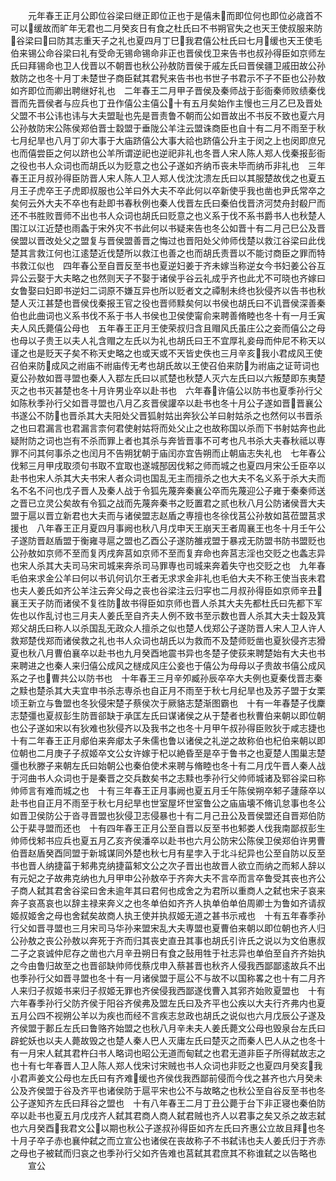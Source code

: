 <!-- { "loadSidebar": true } -->
　　元年春王正月公即位谷梁曰继正即位正也于是僖未而即位何也即位必歳首不可以缓故而旷年无君也二月癸亥日有食之杜氏曰不书朔官失之也天王使叔服来防谷梁曰曰防其志重天子之礼也夏四月丁巳我君僖公杜氏曰七月缓也天王使毛伯来锡公命谷梁曰礼有受命无锡命锡命非正也晋侯伐卫来告书也叔孙得臣如京师左氏曰拜锡命也卫人伐晋以不朝晋也秋公孙敖防晋侯于戚左氏曰晋侯疆卫戚田故公孙敖防之也冬十月丁未楚世子商臣弑其君髠来告书也书世子书君示不子不臣也公孙敖如齐即位而卿出聘继好礼也　二年春王二月甲子晋侯及秦师战于彭衙秦师败绩秦伐晋而先晋侯者与应兵也丁丑作僖公主僖公十有五月矣始作主慢也三月乙巳及晋处父盟不书公讳也讳与大夫盟耻也先是晋责鲁不朝而公如晋故出不书反不致也夏六月公孙敖防宋公陈侯郑伯晋士縠盟于垂陇公羊注云盟诛商臣也自十有二月不雨至于秋七月纪旱也八月丁卯大事于大庙跻僖公大事大祫也跻僖公升主于闵之上也闵即庶兄也而僖尝臣之何以跻也公羊所谓逆祀也逆祀非礼也冬晋人宋人陈人郑人伐秦报彭衙之役也书人众词也而胡氏以为贬意之也公子遂如齐纳币丧未毕而纳币非礼也　三年春王正月叔孙得臣防晋人宋人陈人卫人郑人伐沈沈溃左氏曰以其服楚故伐之也夏五月王子虎卒王子虎即叔服也公羊曰外大夫不卒此何以卒新使乎我也凿也尹氏常卒之矣何云外大夫不卒也有赴即书春秋例也秦人伐晋左氏曰秦伯伐晋济河焚舟封殽尸而还不书胜败晋师不出也书人众词也胡氏曰贬意之也义系于伐不系书爵书人也秋楚人围江以江近楚也雨螽于宋外灾不书此何以书疑来告也冬公如晋十有二月己巳公及晋侯盟以晋改处父之盟复与晋侯盟善晋之悔过也晋阳处父帅师伐楚以救江谷梁曰此伐楚其言救江何也江逺楚近伐楚所以救江也善之也而胡氏责晋以不能讨商臣之罪而特书救江似也　四年春公至自晋反至书也夏逆妇姜于齐未嫁当称逆女今书妇姜公谷互异公云娶于大夫略之也然则天子不娶于诸侯乎谷云礼成乎齐也此尤不可晓也齐嫁曰女鲁娶曰妇即书逆妇二词原不嫌互异也所以贬者文之禫制未终也狄侵齐以告书也秋楚人灭江甚楚也晋侯伐秦报王官之役也晋师黩矣何以书侯也胡氏曰不讥晋侯深善秦伯也此曲词也义系书伐不系于书人书侯也卫侯使甯俞来聘善脩睦也冬十有一月壬寅夫人风氏薨僖公母也　五年春王正月王使荣叔归含且赗风氏虽庄公之妾而僖公之母也母以子贵王以夫人礼含赗之左氏以为礼也胡氏曰王不宜厚礼妾母而仲尼不称天以谨之也是贬天子矣不称天史略之也或天或不天皆史佚也三月辛亥我小君成风王使召伯来防成风之祔庙不祔庙传无考也胡氏故以王使召伯来防为祔庙之证苛词也夏公孙敖如晋寻盟也秦人入鄀左氏曰以贰楚也秋楚人灭六左氏曰以六叛楚即东夷楚灭之也书灭甚楚也冬十月许男业卒以赴书也　六年春许僖公以防书也夏季孙行父如陈秋季孙行父如晋寻盟也八月乙亥晋侯讙卒以赴书也冬十月公子遂如晋晋襄公书遂公不防也晋杀其大夫阳处父晋狐射姑出奔狄公羊曰射姑杀之也然何以书晋杀之也曰君漏言也君漏言柰何君使射姑将而处父止之也故称国以杀而下书射姑奔也此疑附防之词也岂有不杀而罪上者也其杀与奔皆晋事不可考也凡书杀大夫春秋祗以専罪不问其何事杀之也闰月不告朔犹朝于庙闰亦宜告朔而止朝庙志失礼也　七年春公伐邾三月甲戌取须句书取不宜取也遂城郚因伐邾之师而城之也夏四月宋公壬臣卒以赴书也宋人杀其大夫书宋人者众词也国乱无主而擅杀之也大夫不名义系于杀大夫而名不名不问也戊子晋人及秦人战于令狐先蔑奔秦襄公卒而先蔑迎公子雍于秦秦师送之晋已立灵公矣故有令狐之战而先蔑奔秦书之贬置君之贰也秋八月公防诸侯晋大夫盟于扈以晋立新君也大夫而与诸侯盟志赵盾之専擅也冬徐伐莒公孙敖如莒莅盟莒求援也　八年春王正月夏四月事阙也秋八月戊申天王崩天王者周襄王也冬十月壬午公子遂防晋赵盾盟于衡雍寻扈之盟也乙酉公子遂防雒戎盟于暴戎无防盟书防书盟贬也公孙敖如京师不至而复丙戌奔莒如京师不至而复弃命也奔莒志淫也交贬之也螽志异也宋人杀其大夫司马宋司城来奔杀司马罪専也司城来奔着失守也交贬之也　九年春毛伯来求金公羊曰何以书讥何讥尔王者无求求金非礼也毛伯大夫不称王使当丧未君也夫人姜氏如齐公羊注云奔父母之丧也谷梁注云归寜也二月叔孙得臣如京师辛丑襄王天子防而诸侯不复徃防故书得臣如京师也晋人杀其大夫先都杜氏曰先都下军佐也以作乱讨也三月夫人姜氏至自齐夫人例不致书至示数也晋人杀其大夫士縠及箕郑父胡氏曰称人以杀国乱无政众人擅杀之似也楚人伐郑公子遂防晋人宋人卫人许人救郑楚伐郑而诸侯救之礼也书人众词也胡氏以为救而不及楚师贬凿也夏狄侵齐志猾夏也秋八月曹伯襄卒以赴书也九月癸酉地震书异也冬楚子使荻来聘楚始有大夫也书来聘进之也秦人来归僖公成风之檖成风庄公妾也于僖公为母母以子贵故书僖公成风系之子也曹共公以防书也　十年春王三月辛夘臧孙辰卒卒大夫例也夏秦伐晋志秦之黩也楚杀其大夫宜申书杀志専杀也自正月不雨至于秋七月纪旱也及苏子盟于女栗顷王新立与鲁盟也冬狄侵宋楚子蔡侯次于厥貉志楚渐图霸也　十有一年春楚子伐麇志楚彊也夏叔彭生防晋郤缺于承匡左氏曰谋诸侯之从于楚者也秋曹伯来朝以即位朝也公子遂如宋以有狄难也狄侵齐以及我书之也冬十月甲午叔孙得臣败狄于咸志捷也　十有二年春王正月郕伯来奔郕太子朱儒也鲁以诸侯之礼逆之故称伯也杞伯来朝以即位朝也二月庚子子叔姬卒文公女许嫁于杞以絶昏至是卒于鲁书之也夏楚人围巢志楚彊也秋滕子来朝左氏曰始朝公也秦伯使术来聘与脩睦也冬十有二月戊午晋人秦人战于河曲书人众词也于是秦晋之交兵数矣书之志黩也季孙行父帅师城诸及郓谷梁曰称帅师言有难而城之也　十有三年春王正月事阙也夏五月壬午陈侯朔卒邾子蘧蒢卒以赴书也自正月不雨至于秋七月纪旱也世室屋坏世室鲁公之庙庙壊不脩讥怠事也冬公如晋卫侯防公于沓寻晋盟也狄侵卫志侵暴也十有二月己丑公及晋侯盟还自晋郑伯防公于棐寻盟而还也　十有四年春王正月公至自晋以反至书也邾娄人伐我南鄙叔彭生帅师伐邾书应兵也夏五月乙亥齐侯潘卒以赴书也六月公防宋公陈侯卫侯郑伯许男曹伯晋赵盾癸酉同盟于新城谋同外楚也秋七月有星孛入于北斗纪异也公至自防以反至书也晋人纳捷菑于邾弗克纳捷菑邾文公之次子晋出也故晋人欲立而纳之而邾人辞以有元妃之子故弗克纳也九月甲申公孙敖卒于齐奔大夫不言卒而言卒鲁受其丧也齐公子商人弑其君舍谷梁曰舍未逾年其曰君何也成舍之为君所以重商人之弑也宋子哀来奔子哀髙哀也以辞主禄来奔义之也冬单伯如齐齐人执单伯单伯周卿士为鲁如齐请叔姬叔姬舍之母也舍弑矣故商人执王使并执叔姬无道之甚书示戒也　十有五年春季孙行父如晋寻盟也三月宋司马华孙来盟宋乱大夫専盟也夏曹伯来朝以即位朝也齐人归公孙敖之丧公孙敖以奔死于齐而归其丧史直丑其事也胡氏引许氏之说以为文伯惠叔二子之哀诚仲尼存之凿也六月辛丑朔日有食之鼔用牲于社志异也单伯至自齐齐始执之今由鲁归故至之也晋郤缺帅师伐蔡戊申入蔡甚晋也秋齐人侵我西鄙鄙逺故兵不出也季孙行父如晋寻盟也冬十有一月诸侯盟于扈公不与故不以国称畧之也十有二月齐人来归子叔姬书来归子叔姬无罪也齐侯侵我西鄙遂伐曹入其郛齐始败夏盟也　十有六年春季孙行父防齐侯于阳谷齐侯弗及盟左氏曰及齐平也公疾以大夫行齐弗内也夏五月公四不视朔公羊以为疾也而经不言疾志怠政也胡氏之说似也六月戊辰公子遂及齐侯盟于郪丘左氏曰鲁赂齐始盟之也秋八月辛未夫人姜氏薨文公母也毁泉台左氏曰辟蛇妖也以夫人薨故毁之也楚人秦人巴人灭庸左氏曰楚灭之而秦人巴人从之也冬十有一月宋人弑其君杵臼书人略词也昭公无道而甸弑之也君无道非臣子所得弑故志之也十有七年春晋人卫人陈人郑人伐宋讨宋贼也书人众词也非贬之也夏四月癸亥我小君声姜文公母也左氏曰有齐难缓也齐侯伐我西鄙前侵而今伐之甚齐也六月癸未公及齐侯盟于谷及齐平也诸侯防于扈平宋也公不与故略之也秋公至自谷反至书也冬公子遂知齐左氏曰拜谷之盟也　十有八年春王二月丁丑公薨于台下非正寝也秦伯防卒以赴书也夏五月戊戌齐人弑其君商人商人弑君贼也齐人以君事之矣又杀之故志弑也六月癸酉我君文公以期也秋公子遂叔孙得臣如齐左氏曰齐惠公立故且拜也冬十月子卒子赤也襄仲弑之而立宣公也诸侯在丧故称子不书弑讳也夫人姜氏归于齐赤之母也子被弑而归哀之也季孙行父如齐告难也莒弑其君庶其不称谁弑之以告略也
　　宣公
